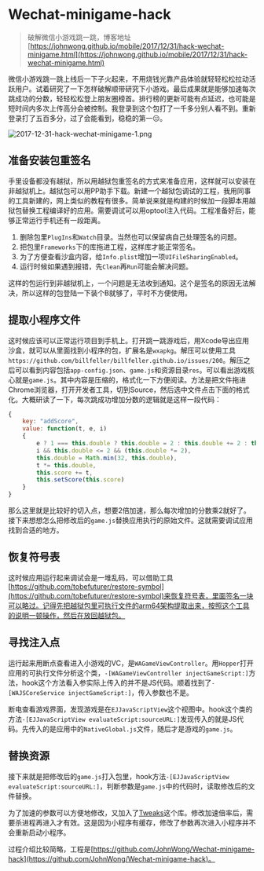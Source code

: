 # Wechat-minigame-hack
> 破解微信小游戏跳一跳，博客地址[https://johnwong.github.io/mobile/2017/12/31/hack-wechat-minigame.html](https://johnwong.github.io/mobile/2017/12/31/hack-wechat-minigame.html)

微信小游戏跳一跳上线后一下子火起来，不用烧钱光靠产品体验就轻轻松松拉动活跃用户。试着研究了一下怎样破解顺带研究下小游戏。最后成果就是能够加速每次跳成功的分数，轻轻松松登上朋友圈榜首。排行榜的更新可能有点延迟，也可能是短时间内多次上传高分会被控制。我登录到这个包打了一千多分别人看不到。重新登录打了五百多分，过了会能看到，稳稳的第一😑。

![2017-12-31-hack-wechat-minigame-1.png](https://dn-johnwong.qbox.me/images/2017-12-31-hack-wechat-minigame-1.png)

## 准备安装包重签名

手里设备都没有越狱，所以用越狱包重签名的方式来准备应用，这样就可以安装在非越狱机上。越狱包可以用PP助手下载。新建一个越狱包调试的工程，我用同事的工具新建的，网上类似的教程有很多。简单说来就是构建的时候加一段脚本用越狱包替换工程编译好的应用。需要调试可以用optool注入代码。工程准备好后，能够正常运行手机还有一段距离。

1. 删除包里`PlugIns`和`Watch`目录。当然也可以保留病自己处理签名的问题。
2. 把包里`Frameworks`下的库拖进工程，这样库才能正常签名。
3. 为了方便查看沙盒内容，给`Info.plist`增加一项`UIFileSharingEnabled`。
4. 运行时候如果遇到报错，先`Clean`再`Run`可能会解决问题。

这样的包运行到非越狱机上，一个问题是无法收到通知。这个是签名的原因无法解决，所以这样的包登陆一下装个B就够了，平时不方便使用。

## 提取小程序文件

这时候应该可以正常运行项目到手机上。打开跳一跳游戏后，用Xcode导出应用沙盒，就可以从里面找到小程序的包，扩展名是`wxapkg`。解压可以使用工具`https://github.com/billfeller/billfeller.github.io/issues/200`。解压之后可以看到内容包括`app-config.json`、`game.js`和资源目录`res`。可以看出游戏核心就是`game.js`。其中内容是压缩的，格式化一下方便阅读。方法是把文件拖进Chrome浏览器，打开开发者工具，切到Source，然后选中文件点击下面的格式化。大概研读了一下，每次跳成功增加分数的逻辑就是这样一段代码：

```javascript
{
    key: "addScore",
    value: function(t, e, i)
    {
        e ? 1 === this.double ? this.double = 2 : this.double += 2 : this.double = 1,
        i && this.double <= 2 && (this.double *= 2),
        this.double = Math.min(32, this.double),
        t *= this.double,
        this.score += t,
        this.setScore(this.score)
    }
}
```

那么这里就是比较好的切入点，想要2倍加速，那么每次增加的分数乘2就好了。接下来想想怎么把修改后的`game.js`替换应用执行的原始文件。这就需要调试应用找到合适的地方。


## 恢复符号表

这时候应用运行起来调试会是一堆乱码，可以借助工具[https://github.com/tobefuturer/restore-symbol](https://github.com/tobefuturer/restore-symbol)来恢复符号表，里面签名一块可以略过。记得先把越狱包里可执行文件的arm64架构提取出来，按照这个工具的说明一顿操作，然后在放回越狱包。

## 寻找注入点

运行起来用断点查看进入小游戏的VC，是`WAGameViewController`。用`Hopper`打开应用的可执行文件分析这个类，`-[WAGameViewController injectGameScript:]`方法，hook这个方法看入参实际上传入的并不是JS代码。顺着找到了`-[WAJSCoreService injectGameScript:]`，传入参数也不是。

断电查看游戏界面，发现游戏是在`EJJavaScriptView`这个视图中。hook这个类的方法`-[EJJavaScriptView evaluateScript:sourceURL:]`发现传入的就是JS代码。先传入的是应用中的`NativeGlobal.js`文件，随后才是游戏的`game.js`。

## 替换资源

接下来就是把修改后的`game.js`打入包里，hook方法`-[EJJavaScriptView evaluateScript:sourceURL:]`，判断参数是`game.js`中的代码时，读取修改后的文件替换。

为了加速的参数可以方便地修改，又加入了[Tweaks](https://github.com/facebook/Tweaks)这个库。修改加速倍率后，需要杀进程再进入才有效。这是因为小程序有缓存，修改了参数再次进入小程序并不会重新启动小程序。


过程介绍比较简略，工程是[https://github.com/JohnWong/Wechat-minigame-hack](https://github.com/JohnWong/Wechat-minigame-hack)。
